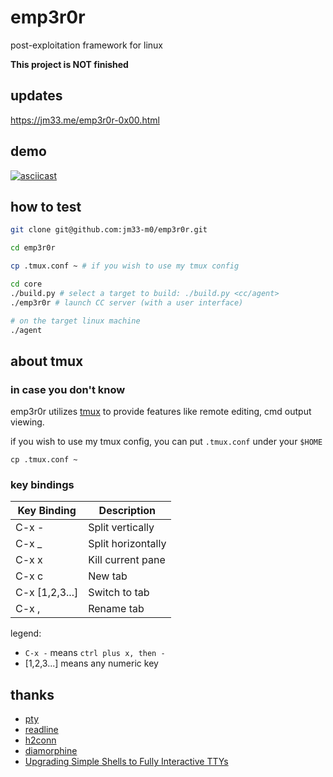 # emp3r0r
post-exploitation framework for linux


**This project is NOT finished**

## updates

<a href="https://jm33.me/emp3r0r-0x00.html" target="_blank">https://jm33.me/emp3r0r-0x00.html</a>

## demo

[![asciicast](https://asciinema.org/a/TyicxXCmZXcr5iG8lylDNa11m.svg)](https://asciinema.org/a/TyicxXCmZXcr5iG8lylDNa11m)

## how to test

```bash
git clone git@github.com:jm33-m0/emp3r0r.git

cd emp3r0r

cp .tmux.conf ~ # if you wish to use my tmux config

cd core
./build.py # select a target to build: ./build.py <cc/agent>
./emp3r0r # launch CC server (with a user interface)

# on the target linux machine
./agent
```

## about tmux

### in case you don't know

emp3r0r utilizes [tmux](https://github.com/tmux/tmux/wiki) to provide features like remote editing, cmd output viewing.

if you wish to use my tmux config, you can put `.tmux.conf` under your `$HOME`

```
cp .tmux.conf ~
```

### key bindings


| Key Binding    | Description        |
|----------------|--------------------|
| C-x -          | Split vertically   |
| C-x _          | Split horizontally |
| C-x x          | Kill current pane  |
| C-x c          | New tab            |
| C-x [1,2,3...] | Switch to tab      |
| C-x ,          | Rename tab         |

legend:

- `C-x -` means `ctrl plus x, then -`
- [1,2,3...] means any numeric key

## thanks

- [pty](https://github.com/creack/pty)
- [readline](https://github.com/chzyer/readline)
- [h2conn](https://github.com/posener/h2conn)
- [diamorphine](https://github.com/m0nad/Diamorphine)
- [Upgrading Simple Shells to Fully Interactive TTYs](https://blog.ropnop.com/upgrading-simple-shells-to-fully-interactive-ttys/)
